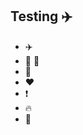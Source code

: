 ## Testing :airplane:

* :airplane:
* :8ball: :100:
* :football:
* :heart:
* :exclamation:
* :fire:
* :unicorn:
